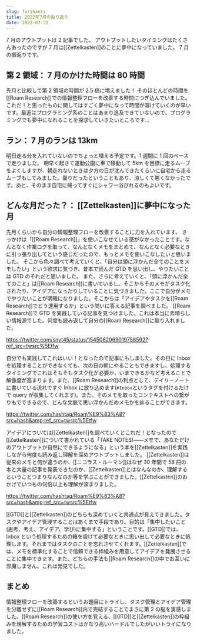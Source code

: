 ```yaml
---
slug: furikaeri
title: 2022年7月の振り返り
date: 2022-07-30
---
```


7 月のアウトプットは 2 記事でした。
アウトプットしたいタイミングはたくさんあったのですが 7 月は[[Zettelkasten]]のことに夢中になっていました。
7 月の振返りです。

## 第 2 領域： 7 月のかけた時間は 80 時間

先月と比較して第 2 領域の時間が 2.5 倍に増えました！
そのほとんどの時間を[[Roam Research]]での情報整理フローを改善する時間につぎ込んでいました。
これだ！と思ったものに関してはすごく夢中になって時間が溶けていくのが早いです。最近はプログラミング系のことはあまり追及できていないので、プログラミングでも夢中になれることを探求していきたいところです…

## ラン： 7 月のランは 13km

明日走る分を入れていないのでちょっと増える予定です。1 週間に 1 回のペースで走りました。
朝早く起きて運動公園に車で移動して 5km を目標に走るムーブをよくしますが、朝走れないときは夕方の日が沈んできたくらいに自宅から走るムーブもしてみました。曇りだったということもあり、涼しくて悪くなかったです。あと、そのまま自宅に帰ってすぐにシャワー浴びれるのもよいです。

## どんな月だった？： [[Zettelkasten]]に夢中になった月

先月くらいから自分の情報整理フローを改善することに力を入れています。
きっかけは「[[Roam Research]]」を使いこなせている感がなかったことです。なんとなく作業ログを取って、なんとなくメモをまとめて、なんとなく必要なときに引っ張り出してという感じだったので、もっとメモを使いこなしたいと思いました。
そこから色々調べて考えていくと、「自分は頭に浮かんだ全てのことをメモしたい」という欲求に気づき、昔本で読んだ GTD を思い出し、やりたいことは GTD のそれだと思いました。
また、さらに考えていくと、「頭に浮かんだ全てのこと」は[[Roam Research]]に書いているし、そこからそのメモがタスク化されたり、アイデアになったりしていることに気づきました。ここで自分がメモでやりたいことが明確になりました。そこからは「アイデアやタスクを[[Roam Research]]でどう運用するか」という問いに答える記事を調べました。
[[Roam Research]]で GTD を実践している記事を見つけました。これは本当に素晴らしい情報源でした。何度も読み返して自分の[[Roam Research]]に取り入れました。

https://twitter.com/snyt45/status/1545062069019758592?ref_src=twsrc%5Etfw

自分でも実践してこれはいい！となったので記事にもしました。その日に Inbox を処理することができなくても、次の日の朝にやることもできますし、処理するタイミングでこれはそもそもタスク化が必要か、いまできるかなど考えることで解像度が高まります。また、[[Roam
Research]]の利点として、デイリーノートに書いている流れですぐ Inbox に放り込めます(`#Inbox`というタグを付けるだけで query が収集してくれます)。また、そのメモを取ったコンテキストへの繋がりもでできるので、どんな文脈で思い浮かんだめメモかを辿ることができます。

https://twitter.com/hashtag/Roam%E9%83%A8?src=hash&amp;ref_src=twsrc%5Etfw

アイデアについては[[Zettelkasten]]を調べていくとこれだ！となったので[[Zettelkasten]]について書かれている「TAKE
NOTES!――メモで、あなただけのアウトプットが自然にできるようになる」という本を[[Zettelkasten]]を実践しながら何度も読み返し理解を深めアウトプットしました。
[[Zettelkasten]]は従来のメモと何が違うのか、[[ニコラス・ルーマン]]はなぜ 30 年間で 58 冊の本と大量の記事を発表できたのか、[[Zettelkasten]]とはなんなのか、理解するということつまりなんなのか等を学ぶことができました。[[Zettelkasten]]のおかげでいつもの何倍以上も理解が深まりました。

https://twitter.com/hashtag/Roam%E9%83%A8?src=hash&amp;ref_src=twsrc%5Etfw

[[GTD]]と[[Zettelkasten]]のどちらも深めていくと共通点が見えてきました。タスクやアイデア管理することはあくまで手段であり、目的は「集中したいこと(思考、考え、アイデア、学び)に集中する」ということです。[[GTD]]では、Inbox という処理するための箱を設けて必要なときに思い出して必要なときに処理します。それまではタスクのことを忘れさせてくれます。[[Zettelkasten]]では、メモを標準化することで信頼できる枠組みを用意してアイデアを発展させることに集中できます。また、どちらの手法も[[Roam Research]]の中でお互いに邪魔しません。これは発見でした。

## まとめ

情報整理フローを改善するというお題目にトライし、タスク管理とアイデア管理を分離せずに[[Roam Research]]内で完結することでまさに第 2 の脳を実感しました。[[Roam Research]]の使い方を覚える、[[GTD]]と[[Zettelkasten]]の枠組みを理解するための学習コストはかなり高いハードルでしたがいいトライになりました。
